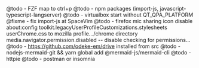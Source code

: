 @todo - FZF map to ctrl+p
@todo - npm packages (import-js, javascript-typescript-langserver)
@todo - virtualbox start without QT_QPA_PLATFORM
@fixme - fix import-js at SpaceVim
@todo - firefox mic sharing icon disable
        about:config
        toolkit.legacyUserProfileCustomizations.stylesheets
        userChrome.css to mozilla profile.../chrome directory
        media.navigator.permission.disabled -- disable checking for permissions...
@todo - https://github.com/odeke-em/drive installed from src
@todo - nodejs-mermaid-git && yarn global add @mermaid-js/mermaid-cli
@todo - httpie
@todo - postman or insomnia
